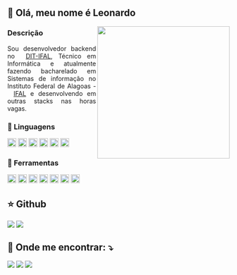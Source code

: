 ## 💛 Olá, meu nome é Leonardo
<img height=300 align="right" src="https://user-images.githubusercontent.com/65029974/232166314-7e3dcd07-18de-4a4e-bcd0-037845897ee3.png" />

### Descrição

<section>
<p align="justify">
  Sou desenvolvedor backend no <img height="12px" src="https://avatars.githubusercontent.com/u/64100714?s=200&v=4"/><a href="https://github.com/DIT-IFAL">DIT-IFAL</a>, Técnico em Informática e atualmente fazendo bacharelado em Sistemas de informação no Instituto Federal de Alagoas - <img height="14px" src="https://play-lh.googleusercontent.com/DxVKD8i1OlpLwBIt8LtI5zLZqp0afABhdWbHs0Sq0lOEacRmr5HGfZsoiJmDysrnXLCo=w240-h480-rw"/><a href="">IFAL</a> e desenvolvendo em outras stacks nas horas vagas.
</p>

### 🚀 Linguagens 
  <img height="20px" src="https://img.shields.io/badge/-Go-333333?style=flat&logo=go&logoColor=aqua"/> <img height="20px" src="https://img.shields.io/badge/-Javascript-333333?style=flat&logo=javascript&logoColor=yellow"/> <img height="20px" src="https://img.shields.io/badge/-Typescript-333333?style=flat&logo=typescript&logoColor=blue"/> <img height="20px" src="https://img.shields.io/badge/-Dart-333333?style=flat&logo=dart&logoColor=blue"/> <img height="20px" src="https://img.shields.io/badge/-C-333333?style=flat&logo=c&logoColor=white"/> <img height="20px" src="https://img.shields.io/badge/-Java-333333?style=flat&logo=java&logoColor=white"/>
  
### 💼 Ferramentas 
  <img height="20px" src="https://img.shields.io/badge/-PostgreSQL-333333?style=flat&logo=postgresql&logoColor=blue"/> <img height="20px" src="https://img.shields.io/badge/-Docker-333333?style=flat&logo=docker&logoColor=blue"/> <img height="20px" src="https://img.shields.io/badge/-MongoDB-333333?style=flat&logo=mongodb&logoColor=green"/> <img height="20px" src="https://img.shields.io/badge/-Express-333333?style=flat&logo=express&logoColor=white"/> 
<img height="20px" src="https://img.shields.io/badge/-Flutter-333333?style=flat&logo=flutter&logoColor=blue"/> <img height="20px" src="https://img.shields.io/badge/-Expo-333333?style=flat&logo=expo&logoColor=white"/> <img height="20px" src="https://img.shields.io/badge/-React-333333?style=flat&logo=react&logoColor=blue"/> 


## ⭐ Github 
  
<img src="https://github-readme-stats.vercel.app/api?username=mrleonardobrito&show_icons=true&theme=gruvbox"/>
<img src="https://github-readme-stats.vercel.app/api/top-langs/?username=mrleonardobrito&theme=gruvbox&layout=compact" />
  
## 💌 Onde me encontrar: ⤵️


<p align="left">
  <a href="https://mail.google.com/mail/?view=cm&fs=1&to=lbritogit@example.com&su=SUBJECT&body=BODY" alt="Gmail">
  <img src="https://img.shields.io/badge/-Gmail-FF0000?style=flat-square&labelColor=FF0000&logo=gmail&logoColor=white&link=[LINK](lbritogit@gmail.com)" /></a>

  <a href="https://www.linkedin.com/in/leonardo-brito-381571217/" alt="Linkedin">
  <img src="https://img.shields.io/badge/-Linkedin-0e76a8?style=flat-square&logo=Linkedin&logoColor=white&link=[LINK](https://www.linkedin.com/in/leonardo-brito-381571217/)" /></a>

  <a href="https://www.instagram.com/sr_leonidas/" alt="Instagram">
  <img src="https://img.shields.io/badge/-Instagram-DF0174?style=flat-square&labelColor=DF0174&logo=instagram&logoColor=white&link=[LINK](www.instagram.com/sr_leonidas)"/></a>
</p>  
